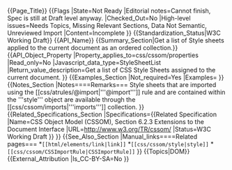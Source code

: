 {{Page_Title}}
{{Flags
|State=Not Ready
|Editorial notes=Cannot finish, Spec is still at Draft level anyway.
|Checked_Out=No
|High-level issues=Needs Topics, Missing Relevant Sections, Data Not Semantic, Unreviewed Import
|Content=Incomplete
}}
{{Standardization_Status|W3C Working Draft}}
{{API_Name}}
{{Summary_Section|Get a list of Style sheets applied to the current document as an ordered collection.}}
{{API_Object_Property
|Property_applies_to=css/cssom/properties
|Read_only=No
|Javascript_data_type=StyleSheetList
|Return_value_description=Get a list of CSS Style Sheets assigned to the current document.
}}
{{Examples_Section
|Not_required=Yes
|Examples=
}}
{{Notes_Section
|Notes====Remarks===
Style sheets that are imported using the [[css/atrules/@import|'''@import''']] rule and are contained within the '''style''' object are available through the [[css/cssom/imports|'''imports''']] collection.
}}
{{Related_Specifications_Section
|Specifications={{Related Specification
|Name=CSS Object Model (CSSOM), Section 6.2.3 Extensions to the Document Interface
|URL=http://www.w3.org/TR/cssom/
|Status=W3C Working Draft
}}
}}
{{See_Also_Section
|Manual_links====Related pages===
*<code>[[html/elements/link|link]]</code>
*<code>[[css/cssom/style|style]]</code>
*<code>[[css/cssom/CSSImportRule|CSSImportRule]]</code>
}}
{{Topics|DOM}}
{{External_Attribution
|Is_CC-BY-SA=No
}}